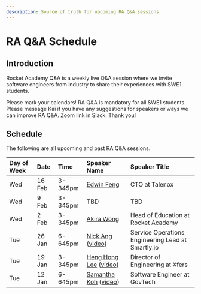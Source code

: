 ```yaml
---
description: Source of truth for upcoming RA Q&A sessions.
---
```


# RA Q&A Schedule

## Introduction

Rocket Academy Q&A is a weekly live Q&A session where we invite software engineers from industry to share their experiences with SWE1 students.

Please mark your calendars! RA Q&A is mandatory for all SWE1 students. Please message Kai if you have any suggestions for speakers or ways we can improve RA Q&A. Zoom link in Slack. Thank you!

## Schedule

The following are all upcoming and past RA Q&A sessions.

| Day of Week | Date | Time | Speaker Name | Speaker Title |
| :--- | :--- | :--- | :--- | :--- |
| Wed | 16 Feb | 3-345pm | [Edwin Feng](https://www.linkedin.com/in/edwin-feng-56742a27/) | CTO at Talenox |
| Wed | 9 Feb | 3-345pm | TBD | TBD |
| Wed | 2 Feb | 3-345pm | [Akira Wong](https://www.linkedin.com/in/awongh/) | Head of Education at Rocket Academy |
| Tue | 26 Jan | 6-645pm | [Nick Ang](https://www.linkedin.com/in/nickangtc/) \([video](https://youtu.be/fnYhQFSpQv0)\) | Service Operations Engineering Lead at Smartly.io |
| Tue | 19 Jan | 3-345pm | [Heng Hong Lee](https://www.linkedin.com/in/henghonglee/) \([video](https://youtu.be/mf1NQ_eFGlk)\) | Director of Engineering at Xfers |
| Tue | 12 Jan | 6-645pm | [Samantha Koh](https://www.linkedin.com/in/samkohlq/) \([video](https://youtu.be/BTIHu6qjmH0)\) | Software Engineer at GovTech |

